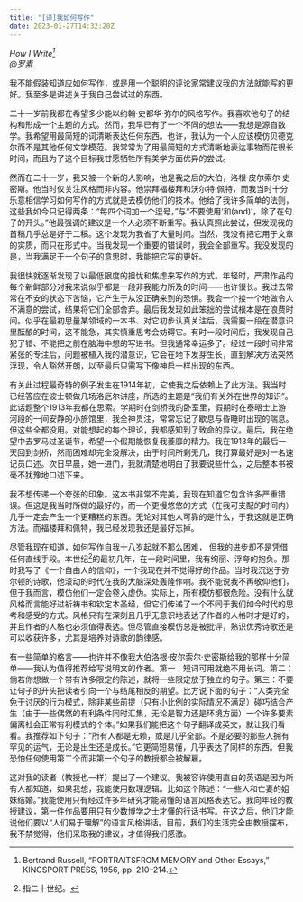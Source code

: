 ```yaml
---
title: "[译]我如何写作"
date: 2023-01-27T14:32:20Z
---
```


*How I Write[^1]\
@罗素*

我不能假装知道应如何写作，或是用一个聪明的评论家常建议我的方法就能写的更好。我至多是讲述关于我自己尝试过的东西。

二十一岁前我都在希望多少能以约翰‧史都华‧弥尔的风格写作。我喜欢他句子的结构和形成一个主题的方式。然而，我早已有了一个不同的想法——我想是源自数学。我希望用最简短的词清晰表达任何东西。也许，我认为一个人应该模仿贝德克尔而不是其他任何文学模范。我常常为了用最简短的方式清晰地表达事物而花很长时间，而且为了这个目标我甘愿牺牲所有美学方面优异的尝试。

然而在二十一岁，我又被一个新的人影响，他是我之后的大伯，洛根·皮尔索尔·史密斯。他当时仅关注风格而非内容。他崇拜福楼拜和沃尔特·佩特，而我当时十分乐意相信学习如何写作的方式就是去模仿他们的技术。他给了我许多简单的法则，这些我如今只记得两条：“每四个词加一个逗号，”与“不要使用‘和(and)’，除了在句子的开头。”他最强调的建议是一个人必须不断重写。我认真照此尝试，但发现我的首稿几乎总是好于二稿。这个发现为我省了大量时间。当然，我没有把它用于文章的实质，而只在形式中。当我发现一个重要的错误时，我会全部重写。我没发现的是，当我满足于一个句子的意思时，我能把它写的更好。

我很快就逐渐发现了以最低限度的担忧和焦虑来写作的方式。年轻时，严肃作品的每个新鲜部分对我来说似乎都是一段非我能力所及的时间——也许很长。我过去常常在不安的状态下苦恼，它产生于从没正确来到的恐惧。我会一个接一个地做令人不满意的尝试，结果将它们全部舍弃。最后我发现如此笨拙的尝试根本是在浪费时间。似乎在最初思量某领域的一本书、对它初步认真关注后，我需要一段在潜意识里酝酿的时间，这不能急，其实慎重思考会妨碍它。有时一段时间后，我发现自己犯了错、不能把之前在脑海中想的写进书。但我通常幸运多了。经过一段时间非常紧张的专注后，问题被植入我的潜意识，它会在地下发芽生长，直到解决方法突然浮现，令人豁然开朗，以至最后只需写下像神启一样出现的东西。

有关此过程最奇特的例子发生在1914年初，它使我之后依赖上了此方法。我当时已经答应在波士顿做几场洛厄尔讲座，所选的主题是“我们有关外在世界的知识”。此话题整个1913年我都在思索。学期时在剑桥我的卧室里，假期时在泰晤士上游河段的一间安静的小旅馆里，我全神贯注，常常忘记了歇息与昏睡时出现的喘息。但这些全都没用。对能想起的每个理论，我都感知到了致命的异议。最后，我在绝望中去罗马过圣诞节，希望一个假期能恢复我萎靡的精力。我在1913年的最后一天回到剑桥，然而困难却完全没解决，由于时间所剩无几，我打算最好是对一名速记员口述。次日早晨，她一进门，我就清楚地明白了我要说些什么，之后整本书被毫不犹豫地口述下来。

我不想传递一个夸张的印象。这本书非常不完美，我现在知道它包含许多严重错误。但这是我当时所做的最好的，而一个更慢悠悠的方式（在我可支配的时间内）几乎一定会产生一个更糟糕的东西。无论对其他人可靠的是什么，于我这就是正确方法。而福楼拜和佩特，我已经发现我还是最好忘掉。

尽管我现在知道，如何写作自我十八岁起就不那么困难，  但我的进步却不是凭借任何直线手段。本世纪[^2]的最初几年，在一段时间里，我有绚丽、浮夸的抱负。那时我写了《一个自由人的信仰》，一个我现在并不觉得好的作品。当时我沉迷于弥尔顿的诗歌，他滚动的时代在我的大脑深处轰隆作响。我不能说我不再敬仰他们，但于我而言，模仿他们一定会卷入虚伪。实际上，所有模仿都很危险。没有什么就风格而言能好过祈祷书和钦定本圣经，但它们传递了一个不同于我们如今时代的思考和感受的方式。风格只有在深刻且几乎无意识地表达了作者的人格时才是好的，并且作者的人格也必须值得表达。但尽管直接模仿总是被批评，熟识优秀诗歌还是可以收获许多，尤其是培养对诗歌的韵律感。

有一些简单的格言——也许并不像我大伯洛根·皮尔索尔·史密斯给我的那样十分简单——我认为值得推荐给写说明文的作者。第一：短词可用就绝不用长词。第二：倘若你想做一个带有许多限定的陈述，就将一些限定放于独立的句子。第三：不要让句子的开头把读者引向一个与结尾相反的期望。比方说下面的句子：“人类完全免于讨厌的行为模式，除非某些前提（只有小比例的实际情况不满足）碰巧结合产生（由于一些偶然的有利条件同时汇集，无论是智力还是环境方面）一个许多要素偏离社会正常有利模式的个体。”如果我们能把这个句子翻译成英文，就让我们看看。我推荐如下句子：“所有人都是无赖，或是几乎全部。不是必要的那些人拥有罕见的运气，无论是出生还是成长。”它更简短易懂，几乎表达了同样的东西。但我恐怕任何使用第二个而非第一个句子的教授都会被解雇。

这对我的读者（教授也一样）提出了一个建议。我被容许使用直白的英语是因为所有人都知道，如果我想，我能使用数理逻辑。比如这个陈述：“一些人和亡妻的姐妹结婚。”我能使用只有经过许多年研究才能易懂的语言风格表达它。我向年轻的教授建议，第一件作品要用只有少数博学之士才懂的行话书写。在这之后，他们才能说他们要以“人们易于理解”的语言风格讲话。目前，我们的生活完全由教授摆布，我不禁觉得，他们采取我的建议，才值得我们感激。

[^1]: Bertrand Russell, “PORTRAITSFROM MEMORY and Other Essays,” KINGSPORT PRESS, 1956, pp. 210–214.
[^2]: 指二十世纪。